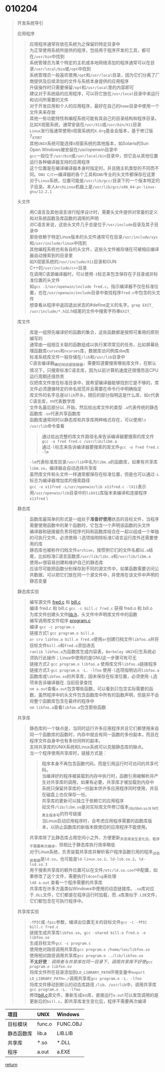 # 010204

> 开发系统导引
>
> 应用程序
> > 应用程序通常存放在系统为之保留的特定目录中 \
> > 为正常使用系统所提供的程序，包括用于程序开发的工具，都可在`/usr/bin`中找到 \
> > 系统管理员为某个特定的主机或本地网络添加的程序通常可以在目录`/usr/local/bin`或`/opt`中找到 \
> > 系统管理员一般喜欢使用`/opt`和`/usr/local`目录，因为它们分离了厂商提供及后续添加的文件与系统本身提供的应用程序 \
> > 升级操作时只需要保留`/opt`和`/usr/local`里的内容即可 \
> > 建议对于系统级的应用程序，可以将它放在`/usr/local`目录中来运行和访问所需要的文件 \
> > 对于开发应用和个人的应用程序，最好在自己的`home`目录中使用一个文件夹来存放 \
> > 其他一些功能特性和编程系统可能有其自己的目录结构和程序目录。比如X视窗系统，通常安装在`/usr/X11`或`/usr/bin/X11`目录 \
> > `Linux`发行版通常使用`X`视窗系统的`X.Org`基金会版本，基于修订版7<sub>X11R7</sub> \
> > 其他`UNIX`系统可能选择`X`视窗系统的其他版本，如Solaris的Sun Open Windows被安装在/usr/openwin目录中 \
> > `gcc`一般位于`/usr/bin`或`/usr/local/bin`目录中，但它会从其他位置运行各种编译器支持的应用程序 \
> > 这个位置是在编译编译器本身时指定的，并且随主机类型的不同而不同。`GNU C/C++`编译器的各个工具和`GNU`专业的头文件都保存在这里 \
> > 对于`Linux`系统，位置可能是`/usr/lib/gcc/`目录下的一个版本特定的子目录。本人`ArchLinux`机器上是`/usr/lib/gcc/x86_64-pc-linux-gnu/12.2.1`
>
> 头文件
> > 用C语言及其他语言进行程序设计时，需要头文件提供对常量的定义和对系统函数及库函数的调用的声明 \
> > 对C语言来说，这些头文件几乎总是位于`/usr/include`目录及其子目录中 \
> > 那些依赖于特定Linux版本的头文件通常可在目录`/usr/include/sys`和`/usr/include/linux`中找到 \
> > 其他编程系统也有各自的头文件，这些头文件被存储在可被相应编译器自动搜索到的目录里 \
> > 如X视窗系统的`/usr/include/X11`目录和GUN C++的`/usr/include/c++`目录 \
> > 在调用C语源编译器时，可以使用`-I`标志来包含保存在子目录或非标准位置的头文件 \
> > 如`gcc -I/usr/openwin/include fred.c`，指示编译器不仅在标准位置，也在`/usr/openwin/include`目录中查找程序`fred.c`中包含的头文件 \
> > 想查看从程序中返回退出状态的#define定义的名字。`grep EXIT_ /usr/include/*.h`以.h结尾的文件中搜索字符串`EXIT_`
>
> 库文件
> > 库是一组预先编译好的函数的集合，这些函数都是按照可重用的原则编写的 \
> > 通常由一组相互关联的函数组成以执行某项常见的任务，比如屏幕处理函数库`curses`和`ncurses`库，数据库访问例库`dbm`库 \
> > 标准系统库文件一般存储在`/lib`和`/usr/lib`目录中 \
> > C语言编译器<sub>确切地说是链接器</sub>，需要知道要搜索哪些库文件，在默认情况下，只搜索标准C语言库，因为以前计算机速度还很慢而且CPU运行周期还很昂贵 \
> > 仅把库文件放在标准目录中，就希望编译器能够找到它是不够的，库文件必须遵循特定的命名规范并且需要在命令行中明确指定 \
> > 库文件的名字总是以`lib`开头，随后的部分指明这是什么库，如c代表C语言库，m代表数学库 \
> > 文件名最后部分以`.`开始，然后给出库文件的类型 `.a`代表传统的静态函数库 `.so`代表共享函数库 \
> > 函数库通常同时以静态库和共享库两种格式存在，可以使用`ls /usr/lib`命令查看
> > > 通过给出完整的库文件路径名来告诉编译器要搜索的库文件 `gcc -o fred fred.c /usr/lib/libm.a` \
> > > 通过`-l`标志来告诉编译器要搜索的库文件`gcc -o fred fred.c -lm`
> >
> > `-lm`代表标准库目录`/usr/lib`中名为`libm.a`的函数库，如果有共享库`libm.so`，编译器会自动选择共享库 \
> > 虽然库文件和头文件一样通常都保存在标准位置，但是也可以通过`-L`标志为编译器增加库的搜索路径 \
> > `gcc -o x11fred -L/usr/openwin/lib x11fred.c -lX11`表示用`/usr/openwin/lib`目录中的`libX11`库版本来编译和连接程序`x11fred` \
>
> 静态库
> > 函数库最简单的形式是一组处于**准备好使用**状态的目标文件，当程序需要使用函数中的某个函数时，它包含一个声明该函数的头文件 \
> > 编译器和链接器负责将程序代码和函数库结合在一起以组成一个单独的可执行文件。必须使用`-l`选项指明除标准C语言运行库外还需要使用的库 \
> > 静态库也被称作归档文件`archive`，按惯例它们的文件名都以`.a`结尾，比如标准C语言函数库`/usr/lib/libc.a`和`/usr/lib/libm.a` \
> > 使用`ar`很容易创建和维护自己的静态库 \
> > 应该尽可能把函数分别保存到不同的源文件中，如果函数需要访问公共数据，可以把它们放在同一个源文件中，并使用在该文件中声明的静态变量
>
> 静态库实验
> > 编写源文件 [fred.c](source/fred.c) 和 [bill.c](source/bill.c) \
> > 编译 fred.c 和 bill.c `gcc -c bill.c fred.c` 获得 fred.o 和 bill.o \
> > 为库文件创建头文件[lib.h](head/lib.h)，头文件中声明库文件中的函数 \
> > 编写调用库文件程序 [program.c](source/program.c) \
> > 编译 `gcc -c program.c` \
> > 链接方式1 `gcc program.o bill.o` \
> > `ar crv libfoo.a bill.o fred.o`使用`ar`创建归档文件`libfoo.a`并将目标文件`bill.o`和`fred.o`添加进去 \
> > `ranlib libfoo.a`为函数库生成内容表，`Berkeley UNIX`衍生系统必须执行此操作；Linux中使用的是GNU这一步骤可有可无 \
> > 链接方式2 `gcc program.o libfoo.a` 使用库文件`libfoo.a`链接程序 \
> > 链接方式3 `gcc program.o -L. -lfoo` 使用`-l`选项指明访问`libfoo.a`函数库或`libfoo.so`的共享库，因未保存在标准位置，必须使用`-L`选项来告诉编译器在`.`当前目录查找 \
> > `nm a.out`查看`a.out`包含哪些函数，可以看到只包含实际需要的函数，虽然程序中的头文件包含函数库中所有的函数声明，但是并不会将整个函数库包含在最终的程序中 \
> > `nm libfoo.a`查看`libfoo.a`包含那些函数
>
> 共享库
> > 静态库的一个缺点是，当同时运行许多应用程序并且它们都使用来自同一个函数库的函数时，内存中就会有同一函数的多份副本，而且在程序文件自身中也有多份同样的副本。 \
> > 支持共享库的UNIX系统和Linux系统可以克服静态库的缺点。 \
> > 当一个程序使用共享库时，链接方式是：
> > > 程序本身不再包含函数代码，而是引用运行时可访问的共享代码。 \
> > > 当编译好的程序被装载到内存中执行时，函数引用被解析并产生对共享库的调用，如果有必要，共享库才被加载到内存中 \
> > > 系统只保留共享库的一份副本供许多应用程序同时使用，并且在磁盘上也仅保存一份。\
> > > 共享库的更新可以独立于依赖它的应用程序 \
> > > 如文件`/lib/libm.so`是对实际库文件修订版本<sub>/lib/libm.so.N N代表主版本号</sub>的符号链接 \
> > > 当Linux启动应用程序时，会考虑应用程序需要的函数库版本，以防止函数库的新版本致使旧的应用程序不能使用。
> >
> > 共享库除了比静态库占用空间小之外，方便更新<sub>共享库发生变化后，程序不需要再次编译</sub>，但相比于静态库执行效率略低 \
> > 对于Linux系统，负责装载共享库并解析客户程序函数引用的程序<sub>动态装载器</sub>是`ld.so`，也可能是`ld-linux.so.2`、`ld-lsb.so.2`、`ld-lsd.so.3` \
> > 用于搜索共享库的额外位置可以在文件`/etc/ld.so.conf`中配置，如果修改了这个文件，需要执行`ldconfig`来处理 \
> > `ldd a.out` 查看一个程序需要的共享库 \
> > 共享库在许多方面类似Windows中使用的动态链接库。`.so`库对应于`.DLL`文件，它们都是在程序运行时加载，而`.a`库类似于`.LIB`文件，它们都包含在可执行程序中。
>
> 共享库实验
> > `-fPIC`或`-fpic`参数，编译出位置无关的目标文件`gcc -c -fPIC bill.c fred.c` \
> > 链接生成共享库`libfoo.so`，`gcc -shared bill.o fred.o -o libfoo.so` \
> > 生成目标文件`gcc -c program.c` \
> > 使用绝对路径调用共享库`gcc program.o /home/leo/libfoo.so` \
> > 使用相对路径调用共享库`gcc program.o ../lib/libfoo.so` \
> > **不太好使**：*调用者与共享库在同一目录下，调用共享库不好使`gcc program.o libfoo.so`* \
> > 将库文件所在目录添加到`LD_LIBRARY_PATH`环境变量中`export LD_LIBRARY_PATH=./`调用共享库`gcc program.o -L. -lfoo` \
> > 将库文件移动到默认的动态库路径 `/lib`、`/usr/lib`中，调用共享库`gcc program.o -L. -lfoo` \
> > 修改[bill.c](source/bill.c)源文件，重新生成so库，直接运行`a.out`可以发现调用的是更新后的`bill.c`，即共享库发生变化后，程序不需要再次编译

|项目|UNIX|Windows|
|:---|:---|:---|
|目标模块|func.o|FUNC.OBJ|
|静态函数库|lib.a|LIB.LIB|
|共享库|*.so|*.DLL|
|程序|a.out|a.EXE|

[return](../README.md)
